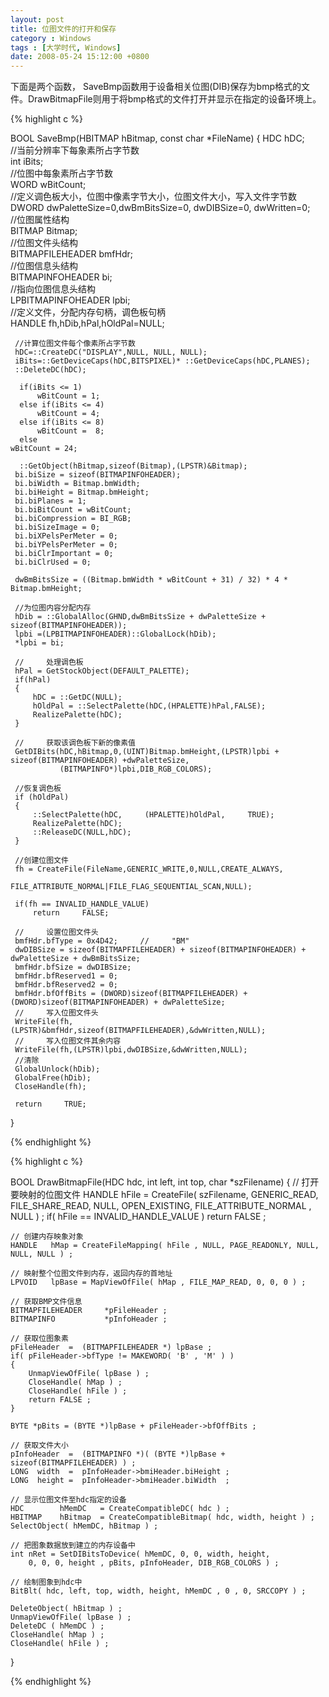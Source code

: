 ```yaml
---
layout: post
title: 位图文件的打开和保存
category : Windows
tags : [大学时代, Windows]
date: 2008-05-24 15:12:00 +0800
---
```


下面是两个函数， SaveBmp函数用于设备相关位图(DIB)保存为bmp格式的文件。DrawBitmapFile则用于将bmp格式的文件打开并显示在指定的设备环境上。
 
{% highlight c %}

BOOL SaveBmp(HBITMAP hBitmap, const char *FileName)
{
     HDC     hDC;       
     //当前分辨率下每象素所占字节数       
     int     iBits;       
     //位图中每象素所占字节数       
     WORD    wBitCount;       
    //定义调色板大小，位图中像素字节大小，位图文件大小，写入文件字节数   
     DWORD   dwPaletteSize=0,dwBmBitsSize=0, dwDIBSize=0, dwWritten=0;           
     //位图属性结构           
     BITMAP  Bitmap;               
     //位图文件头结构       
     BITMAPFILEHEADER   bmfHdr;               
     //位图信息头结构           
     BITMAPINFOHEADER   bi;               
     //指向位图信息头结构               
     LPBITMAPINFOHEADER lpbi;               
     //定义文件，分配内存句柄，调色板句柄           
     HANDLE  fh,hDib,hPal,hOldPal=NULL;           
                              
     //计算位图文件每个像素所占字节数           
     hDC=::CreateDC("DISPLAY",NULL, NULL, NULL);  
     iBits=::GetDeviceCaps(hDC,BITSPIXEL)* ::GetDeviceCaps(hDC,PLANES);  
     ::DeleteDC(hDC);  

      if(iBits <= 1)         
          wBitCount = 1;  
      else if(iBits <= 4)
          wBitCount = 4;           
      else if(iBits <= 8)
          wBitCount =  8;           
      else                                                                                                                      wBitCount = 24;           
                              
      ::GetObject(hBitmap,sizeof(Bitmap),(LPSTR)&Bitmap);       
     bi.biSize = sizeof(BITMAPINFOHEADER);       
     bi.biWidth = Bitmap.bmWidth;       
     bi.biHeight = Bitmap.bmHeight;       
     bi.biPlanes = 1;       
     bi.biBitCount = wBitCount;       
     bi.biCompression = BI_RGB;       
     bi.biSizeImage = 0;       
     bi.biXPelsPerMeter = 0;       
     bi.biYPelsPerMeter = 0;       
     bi.biClrImportant = 0;       
     bi.biClrUsed = 0;       
                              
     dwBmBitsSize = ((Bitmap.bmWidth * wBitCount + 31) / 32) * 4 * Bitmap.bmHeight;       
                              
     //为位图内容分配内存           
     hDib = ::GlobalAlloc(GHND,dwBmBitsSize + dwPaletteSize + sizeof(BITMAPINFOHEADER));           
     lpbi =(LPBITMAPINFOHEADER)::GlobalLock(hDib);           
     *lpbi = bi;           
      
     //     处理调色板               
     hPal = GetStockObject(DEFAULT_PALETTE);           
     if(hPal)           
     {           
         hDC = ::GetDC(NULL);           
         hOldPal = ::SelectPalette(hDC,(HPALETTE)hPal,FALSE);           
         RealizePalette(hDC);           
     }       
      
     //     获取该调色板下新的像素值           
     GetDIBits(hDC,hBitmap,0,(UINT)Bitmap.bmHeight,(LPSTR)lpbi + sizeof(BITMAPINFOHEADER) +dwPaletteSize,
               (BITMAPINFO*)lpbi,DIB_RGB_COLORS);           
                              
     //恢复调色板               
     if (hOldPal)           
     {           
         ::SelectPalette(hDC,     (HPALETTE)hOldPal,     TRUE);           
         RealizePalette(hDC);           
         ::ReleaseDC(NULL,hDC);           
     }           
      
     //创建位图文件               
     fh = CreateFile(FileName,GENERIC_WRITE,0,NULL,CREATE_ALWAYS,
                     FILE_ATTRIBUTE_NORMAL|FILE_FLAG_SEQUENTIAL_SCAN,NULL);           
                              
     if(fh == INVALID_HANDLE_VALUE)        
         return     FALSE;           
                              
     //     设置位图文件头           
     bmfHdr.bfType = 0x4D42;     //     "BM"           
     dwDIBSize = sizeof(BITMAPFILEHEADER) + sizeof(BITMAPINFOHEADER) + dwPaletteSize + dwBmBitsSize;               
     bmfHdr.bfSize = dwDIBSize;           
     bmfHdr.bfReserved1 = 0;           
     bmfHdr.bfReserved2 = 0;           
     bmfHdr.bfOffBits = (DWORD)sizeof(BITMAPFILEHEADER) + (DWORD)sizeof(BITMAPINFOHEADER) + dwPaletteSize;           
     //     写入位图文件头           
     WriteFile(fh,(LPSTR)&bmfHdr,sizeof(BITMAPFILEHEADER),&dwWritten,NULL);           
     //     写入位图文件其余内容           
     WriteFile(fh,(LPSTR)lpbi,dwDIBSize,&dwWritten,NULL);           
     //清除               
     GlobalUnlock(hDib);           
     GlobalFree(hDib);           
     CloseHandle(fh);   

     return     TRUE;       
}

{% endhighlight %}

{% highlight c %}
  
BOOL DrawBitmapFile(HDC hdc, int left, int top, char *szFilename)
{
    // 打开要映射的位图文件
    HANDLE   hFile = CreateFile( szFilename, GENERIC_READ, FILE_SHARE_READ,
        NULL, OPEN_EXISTING, FILE_ATTRIBUTE_NORMAL , NULL ) ;
    if( hFile == INVALID_HANDLE_VALUE )
        return FALSE ;

    // 创建内存映象对象
    HANDLE   hMap = CreateFileMapping( hFile , NULL, PAGE_READONLY, NULL, NULL, NULL ) ;

    // 映射整个位图文件到内存，返回内存的首地址
    LPVOID   lpBase = MapViewOfFile( hMap , FILE_MAP_READ, 0, 0, 0 ) ;

    // 获取BMP文件信息
    BITMAPFILEHEADER     *pFileHeader ;
    BITMAPINFO           *pInfoHeader ;

    // 获取位图象素
    pFileHeader  =  (BITMAPFILEHEADER *) lpBase ;
    if( pFileHeader->bfType != MAKEWORD( 'B' , 'M' ) )
    {
        UnmapViewOfFile( lpBase ) ;
        CloseHandle( hMap ) ;
        CloseHandle( hFile ) ;
        return FALSE ;
    }

    BYTE *pBits = (BYTE *)lpBase + pFileHeader->bfOffBits ;

    // 获取文件大小
    pInfoHeader  =  (BITMAPINFO *)( (BYTE *)lpBase + sizeof(BITMAPFILEHEADER) ) ;
    LONG  width  =  pInfoHeader->bmiHeader.biHeight ;
    LONG  height =  pInfoHeader->bmiHeader.biWidth  ;

    // 显示位图文件至hdc指定的设备
    HDC        hMemDC   = CreateCompatibleDC( hdc ) ;
    HBITMAP    hBitmap  = CreateCompatibleBitmap( hdc, width, height ) ;
    SelectObject( hMemDC, hBitmap ) ;

    // 把图象数据放到建立的内存设备中
    int nRet = SetDIBitsToDevice( hMemDC, 0, 0, width, height, 
        0, 0, 0, height , pBits, pInfoHeader, DIB_RGB_COLORS ) ;

    // 绘制图象到hdc中
    BitBlt( hdc, left, top, width, height, hMemDC , 0 , 0, SRCCOPY ) ;

    DeleteObject( hBitmap ) ;
    UnmapViewOfFile( lpBase ) ;
    DeleteDC ( hMemDC ) ;
    CloseHandle( hMap ) ;
    CloseHandle( hFile ) ;
}

{% endhighlight %}

